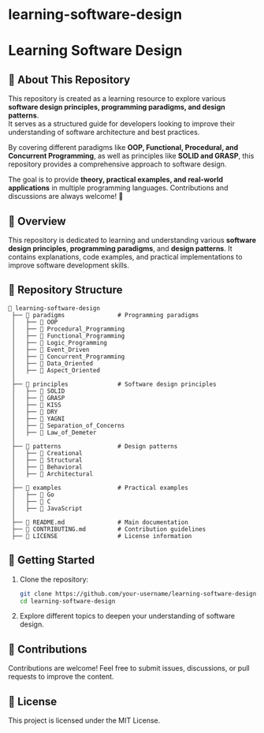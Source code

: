 # learning-software-design

# Learning Software Design

## 👤 About This Repository
This repository is created as a learning resource to explore various **software design principles, programming paradigms, and design patterns**.  
It serves as a structured guide for developers looking to improve their understanding of software architecture and best practices.  

By covering different paradigms like **OOP, Functional, Procedural, and Concurrent Programming**, as well as principles like **SOLID and GRASP**, this repository provides a comprehensive approach to software design.  

The goal is to provide **theory, practical examples, and real-world applications** in multiple programming languages. Contributions and discussions are always welcome! 🚀

## 📌 Overview
This repository is dedicated to learning and understanding various **software design principles**, **programming paradigms**, and **design patterns**. It contains explanations, code examples, and practical implementations to improve software development skills.

## 📂 Repository Structure
```
📂 learning-software-design  
 ├── 📂 paradigms               # Programming paradigms  
 │   ├── 📂 OOP  
 │   ├── 📂 Procedural_Programming  
 │   ├── 📂 Functional_Programming  
 │   ├── 📂 Logic_Programming  
 │   ├── 📂 Event_Driven  
 │   ├── 📂 Concurrent_Programming  
 │   ├── 📂 Data_Oriented  
 │   ├── 📂 Aspect_Oriented  
 │  
 ├── 📂 principles              # Software design principles  
 │   ├── 📂 SOLID  
 │   ├── 📂 GRASP  
 │   ├── 📂 KISS
 │   ├── 📂 DRY
 │   ├── 📂 YAGNI  
 │   ├── 📂 Separation_of_Concerns  
 │   ├── 📂 Law_of_Demeter  
 │  
 ├── 📂 patterns                # Design patterns  
 │   ├── 📂 Creational  
 │   ├── 📂 Structural  
 │   ├── 📂 Behavioral  
 │   ├── 📂 Architectural  
 │  
 ├── 📂 examples                # Practical examples  
 │   ├── 📂 Go  
 │   ├── 📂 C  
 │   ├── 📂 JavaScript  
 │  
 ├── 📄 README.md               # Main documentation  
 ├── 📄 CONTRIBUTING.md         # Contribution guidelines  
 ├── 📄 LICENSE                 # License information  
```

## 🚀 Getting Started
1. Clone the repository:
   ```sh
   git clone https://github.com/your-username/learning-software-design.git
   cd learning-software-design
   ```
2. Explore different topics to deepen your understanding of software design.

## 🤝 Contributions
Contributions are welcome! Feel free to submit issues, discussions, or pull requests to improve the content.

## 📜 License
This project is licensed under the MIT License.

